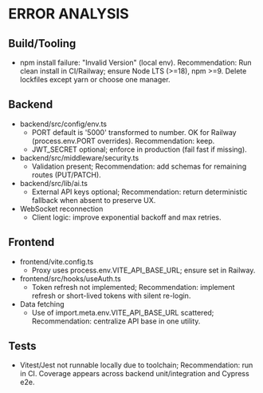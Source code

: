 # ERROR ANALYSIS

## Build/Tooling
- npm install failure: "Invalid Version" (local env). Recommendation: Run clean install in CI/Railway; ensure Node LTS (>=18), npm >=9. Delete lockfiles except yarn or choose one manager.

## Backend
- backend/src/config/env.ts
  - PORT default is '5000' transformed to number. OK for Railway (process.env.PORT overrides). Recommendation: keep.
  - JWT_SECRET optional; enforce in production (fail fast if missing).
- backend/src/middleware/security.ts
  - Validation present; Recommendation: add schemas for remaining routes (PUT/PATCH).
- backend/src/lib/ai.ts
  - External API keys optional; Recommendation: return deterministic fallback when absent to preserve UX.
- WebSocket reconnection
  - Client logic: improve exponential backoff and max retries.

## Frontend
- frontend/vite.config.ts
  - Proxy uses process.env.VITE_API_BASE_URL; ensure set in Railway.
- frontend/src/hooks/useAuth.ts
  - Token refresh not implemented; Recommendation: implement refresh or short-lived tokens with silent re-login.
- Data fetching
  - Use of import.meta.env.VITE_API_BASE_URL scattered; Recommendation: centralize API base in one utility.

## Tests
- Vitest/Jest not runnable locally due to toolchain; Recommendation: run in CI. Coverage appears across backend unit/integration and Cypress e2e.
